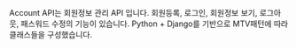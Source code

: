 Account API는 회원정보 관리 API 입니다. 
회원등록, 로그인, 회원정보 보기, 로그아웃, 패스워드 수정의 기능이 있습니다. 
Python + Django를 기반으로 MTV패턴에 따라 클래스들을 구성했습니다.
